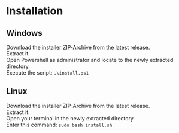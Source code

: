 # Installation

## Windows

Download the installer ZIP-Archive from the latest release. \
Extract it. \
Open Powershell as administrator and locate to the newly extracted directory. \
Execute the script: ```.\install.ps1```

## Linux

Download the installer ZIP-Archive from the latest release. \
Extract it. \
Open your terminal in the newly extracted directory. \
Enter this command: ```sudo bash install.sh```